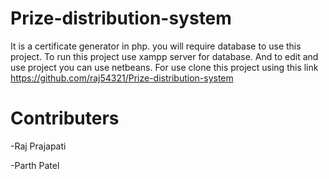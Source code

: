 # Prize-distribution-system
It is a certificate generator in php.
you will require database to use this project.
To run this project use xampp server for database.
And to edit and use project you can use netbeans.
For use clone this project using this link https://github.com/raj54321/Prize-distribution-system 

# Contributers

-Raj Prajapati

-Parth Patel
